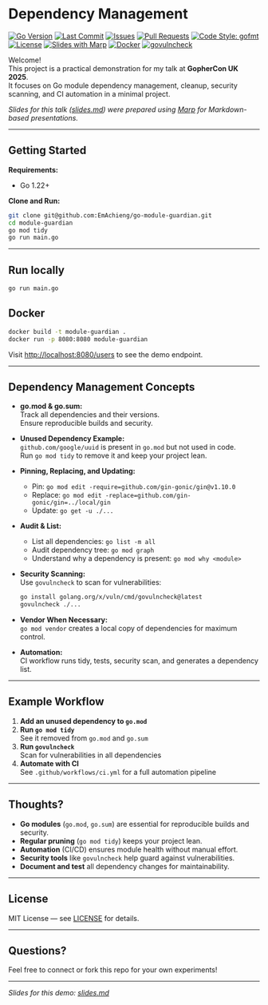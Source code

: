 # Dependency Management

[![Go Version](https://img.shields.io/github/go-mod/go-version/EmAchieng/module-guardian)](https://golang.org/doc/go1.22)
[![Last Commit](https://img.shields.io/github/last-commit/EmAchieng/module-guardian)](https://github.com/EmAchieng/module-guardian/commits)
[![Issues](https://img.shields.io/github/issues/EmAchieng/go-module-guardian)](https://github.com/EmAchieng/go-module-guardian/issues)
[![Pull Requests](https://img.shields.io/github/issues-pr/EmAchieng/go-module-guardian)](https://github.com/EmAchieng/go-module-guardian/pulls)
[![Code Style: gofmt](https://img.shields.io/badge/code%20style-gofmt-brightgreen.svg)](https://golang.org/doc/go1.22#gofmt)
[![License](https://img.shields.io/github/license/EmAchieng/go-module-guardian)](./LICENSE)
[![Slides with Marp](https://img.shields.io/badge/slides-marp-blue?logo=marp)](https://marp.app/)
[![Docker](https://img.shields.io/badge/docker-ready-blue?logo=docker)](https://www.docker.com/)
[![govulncheck](https://img.shields.io/badge/security-govulncheck-blue)](https://pkg.go.dev/golang.org/x/vuln/cmd/govulncheck)

Welcome!  
This project is a practical demonstration for my talk at **GopherCon UK 2025**.  
It focuses on Go module dependency management, cleanup, security scanning, and CI automation in a minimal project.

_Slides for this talk ([slides.md](./slides.md)) were prepared using [Marp](https://marp.app/) for Markdown-based presentations._

---

##  Getting Started

**Requirements:**  
- Go 1.22+

**Clone and Run:**
```sh
git clone git@github.com:EmAchieng/go-module-guardian.git
cd module-guardian
go mod tidy
go run main.go
```
---

## Run locally

```bash
go run main.go
```

## Docker

```bash
docker build -t module-guardian .
docker run -p 8080:8080 module-guardian
```
Visit [http://localhost:8080/users](http://localhost:8080/users) to see the demo endpoint.

---

## Dependency Management Concepts

- **go.mod & go.sum:**  
  Track all dependencies and their versions.  
  Ensure reproducible builds and security.

- **Unused Dependency Example:**  
  `github.com/google/uuid` is present in `go.mod` but not used in code.  
  Run `go mod tidy` to remove it and keep your project lean.

- **Pinning, Replacing, and Updating:**  
  - Pin: `go mod edit -require=github.com/gin-gonic/gin@v1.10.0`
  - Replace: `go mod edit -replace=github.com/gin-gonic/gin=../local/gin`
  - Update: `go get -u ./...`

- **Audit & List:**  
  - List all dependencies: `go list -m all`
  - Audit dependency tree: `go mod graph`
  - Understand why a dependency is present: `go mod why <module>`

- **Security Scanning:**  
  Use `govulncheck` to scan for vulnerabilities:
  ```sh
  go install golang.org/x/vuln/cmd/govulncheck@latest
  govulncheck ./...
  ```

- **Vendor When Necessary:**  
  `go mod vendor` creates a local copy of dependencies for maximum control.

- **Automation:**  
  CI workflow runs tidy, tests, security scan, and generates a dependency list.

---

## Example Workflow

1. **Add an unused dependency to `go.mod`**
2. **Run `go mod tidy`**  
   See it removed from `go.mod` and `go.sum`
3. **Run `govulncheck`**  
   Scan for vulnerabilities in all dependencies
4. **Automate with CI**  
   See `.github/workflows/ci.yml` for a full automation pipeline

---

## Thoughts?

- **Go modules** (`go.mod`, `go.sum`) are essential for reproducible builds and security.
- **Regular pruning** (`go mod tidy`) keeps your project lean.
- **Automation** (CI/CD) ensures module health without manual effort.
- **Security tools** like `govulncheck` help guard against vulnerabilities.
- **Document and test** all dependency changes for maintainability.

---

## License

MIT License — see [LICENSE](LICENSE) for details.

---

##  Questions?

Feel free to connect or fork this repo for your own experiments!

---

_Slides for this demo: [slides.md](./slides.md)_